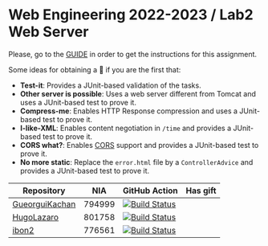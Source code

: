 # Web Engineering 2022-2023 / Lab2 Web Server

Please, go to the [GUIDE](docs/GUIDE.md) in order to get the instructions for this assignment.

Some ideas for obtaining a :gift: if you are the first that:

- **Test-it**: Provides a JUnit-based validation of the tasks.
- **Other server is possible**: Uses a web server different from Tomcat and uses a JUnit-based test to prove it.
- **Compress-me**: Enables HTTP Response compression and uses a JUnit-based test to prove it.
- **I-like-XML**: Enables content negotiation in `/time` and provides a JUnit-based test to prove it.
- **CORS what?**: Enables [CORS](https://developer.mozilla.org/es/docs/Web/HTTP/CORS) support and provides a JUnit-based test to prove it.
- **No more static**: Replace the `error.html` file by a `ControllerAdvice` and provides a JUnit-based test to prove it.

Repository | NIA    | GitHub Action | Has gift
----------|--------|---------------|-----
[GueorguiKachan](https://github.com/GueorguiKachan/lab2-web-server/tree/work) |794999 | [![Build Status](https://github.com/GueorguiKachan/lab2-web-server/actions/workflows/CI.yml/badge.svg?branch=work&event=push)](https://github.com/GueorguiKachan/lab2-web-server/actions/workflows/CI.yml) | 
[HugoLazaro](https://github.com/HugoLazaro/lab2-web-server/tree/work) | 801758 | [![Build Status](https://github.com/HugoLazaro/lab2-web-server/actions/workflows/CI.yml/badge.svg?branch=work&event=push)](https://github.com/HugoLazaro/lab2-web-server/actions/workflows/CI.yml)
[ibon2](https://github.com/Ibon2/lab2-web-server/tree/work) | 776561 | [![Build Status](https://github.com/Ibon2/lab2-web-server/actions/workflows/CI.yml/badge.svg)](https://github.com/Ibon2/lab2-web-server/actions/workflows/CI.yml) 
